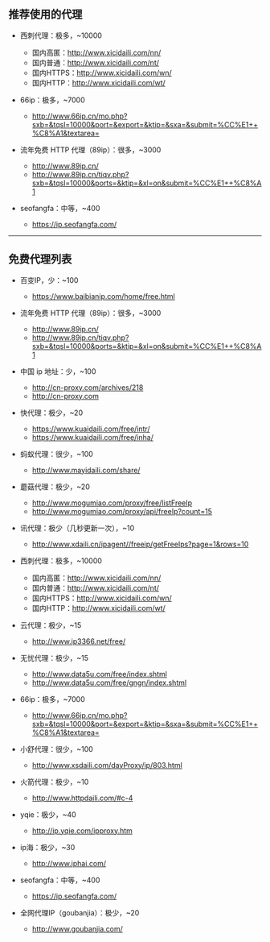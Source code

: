 ## 推荐使用的代理

* 西刺代理：极多，~10000
  * 国内高匿：http://www.xicidaili.com/nn/
  * 国内普通：http://www.xicidaili.com/nt/
  * 国内HTTPS：http://www.xicidaili.com/wn/
  * 国内HTTP：http://www.xicidaili.com/wt/

* 66ip：极多，~7000
  * http://www.66ip.cn/mo.php?sxb=&tqsl=10000&port=&export=&ktip=&sxa=&submit=%CC%E1++%C8%A1&textarea=

* 流年免费 HTTP 代理（89ip）：很多，~3000
  * http://www.89ip.cn/
  * http://www.89ip.cn/tiqv.php?sxb=&tqsl=10000&ports=&ktip=&xl=on&submit=%CC%E1++%C8%A1

* seofangfa：中等，~400
  * https://ip.seofangfa.com/

---
## 免费代理列表

* 百变IP，少：~100
  * https://www.baibianip.com/home/free.html

* 流年免费 HTTP 代理（89ip）：很多，~3000
  * http://www.89ip.cn/
  * http://www.89ip.cn/tiqv.php?sxb=&tqsl=10000&ports=&ktip=&xl=on&submit=%CC%E1++%C8%A1

* 中国 ip 地址：少，~100
  * http://cn-proxy.com/archives/218
  * http://cn-proxy.com

* 快代理：极少，~20
  * https://www.kuaidaili.com/free/intr/
  * https://www.kuaidaili.com/free/inha/

* 蚂蚁代理：很少，~100
  * http://www.mayidaili.com/share/

* 蘑菇代理：极少，~20
  * http://www.mogumiao.com/proxy/free/listFreeIp
  * http://www.mogumiao.com/proxy/api/freeIp?count=15

* 讯代理：极少（几秒更新一次），~10
  * http://www.xdaili.cn/ipagent//freeip/getFreeIps?page=1&rows=10

* 西刺代理：极多，~10000
  * 国内高匿：http://www.xicidaili.com/nn/
  * 国内普通：http://www.xicidaili.com/nt/
  * 国内HTTPS：http://www.xicidaili.com/wn/
  * 国内HTTP：http://www.xicidaili.com/wt/

* 云代理：极少，~15
  * http://www.ip3366.net/free/

* 无忧代理：极少，~15
  * http://www.data5u.com/free/index.shtml
  * http://www.data5u.com/free/gngn/index.shtml

* 66ip：极多，~7000
  * http://www.66ip.cn/mo.php?sxb=&tqsl=10000&port=&export=&ktip=&sxa=&submit=%CC%E1++%C8%A1&textarea=

* 小舒代理：很少，~100
  * http://www.xsdaili.com/dayProxy/ip/803.html

* 火箭代理：极少，~10
  * http://www.httpdaili.com/#c-4

* yqie：极少，~40
  * http://ip.yqie.com/ipproxy.htm

* ip海：极少，~30
  * http://www.iphai.com/

* seofangfa：中等，~400
  * https://ip.seofangfa.com/

* 全网代理IP（goubanjia）：极少，~20
  * http://www.goubanjia.com/